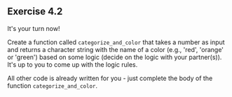 ## Exercise 4.2 

It's your turn now! 

Create a function called `categorize_and_color` that takes a number as input and returns a character string with the name of a color (e.g., 'red', 'orange' or 'green') based on some logic (decide on the logic with your partner(s)). It's up to you to come up with the logic rules.


All other code is already written for you - just complete the body of the function `categorize_and_color`.
